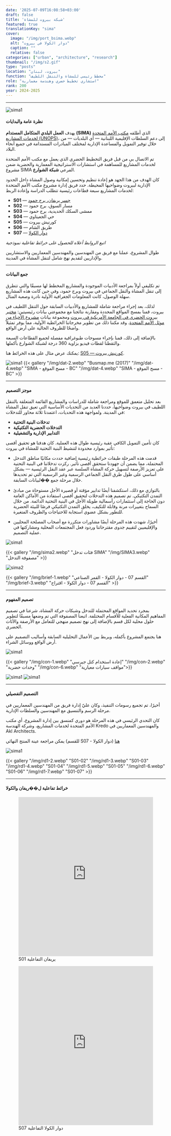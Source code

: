 ```yaml
---
date: '2025-07-09T16:08:58+03:00'
draft: false
title: 'شبكة بيروت للمشاة'
featured: true
translationKey: "sima"
cover:
  image: "/img/port_bsima.webp"
  alt: "دوار الكولا في بيروت"
  caption: ""
  relative: false
categories: ["urban", "architecture", "research"]
thumbnail: "/img/s2.gif"
type: "posts"
location: "بيروت، لبنان"
function: "مخطط رئيسي للمشاة والتنقل اللطيف"
role: "استشاري تخطيط حضري وهندسة معمارية"
rank: 200
year: 2024-2025
---
```

---

![sima1](/img/sim2.webp "أقسام SIMA-SN")

#### نظرة عامة والبدايات

يهدف **العمل البلدي المتكامل المستدام (SIMA)** الذي أطلقه [مكتب الأمم المتحدة لخدمات المشاريع (UNOPS)](https://lebanon.un.org/en/227264-unops-launches-two-call-proposals-lebanon)، إلى دعم السلطات الإقليمية اللبنانية — أي البلديات — من خلال توفير التمويل والمساعدة الإدارية لمختلف المبادرات المستدامة في جميع أنحاء البلاد.

تم الاتصال بي من قبل فريق التخطيط الحضري الذي يعمل مع مكتب الأمم المتحدة لخدمات المشاريع للمساهمة في استشارات الاستراتيجية المعمارية والحضرية ضمن مشروع SIMA الفرعي **شبكة الشوارع**.

كان الهدف من هذا الجهد هو إعادة تنظيم وتحسين إمكانية وصول المشاة داخل الحدود الإدارية لبيروت وضواحيها المحيطة. حدد فريق إدارة مشروع مكتب الأمم المتحدة لخدمات المشاريع سبعة قطاعات رئيسية تتطلب الدراسة وإعادة الربط:

- **S01** — [جسر يريفان، برج حمود](https://sima-yf.netlify.app)
- **S02** — مسار السوق، برج حمود
- **S03** — ممشى السكك الحديدية، برج حمود
- **S04** — حي الجعيتاوي
- **S05** — كورنيش بيروت
- **S06** — طريق الشام
- **S07** — [دوار الكولا](https://sima-cr.netlify.app)

_اتبع الروابط أعلاه للحصول على خرائط تفاعلية نموذجية_

طوال المشروع، عملنا مع فريق من المهندسين والمهندسين المعماريين والاستشاريين والإداريين لتقديم نهج شامل لتنقل المشاة في المدينة.

---

#### جمع البيانات

تم تكليفي أولاً بمراجعة الأدبيات الموجودة والمشاريع المخطط لها مسبقًا والتي تتطرق إلى تنقل المشاة والنقل الجماعي في بيروت وبرج حمود، وفي حين كانت هذه المشاريع سهلة الوصول، كانت المعلومات الجغرافية الأولية نادرة وصعبة المنال.

لذلك، بعد إجراء مراجعة شاملة للمشاريع والأدبيات السابقة حول التنقل اللطيف في بيروت، قمنا بمسح المواقع المحددة ومقارنة نتائجنا مع مجموعتي بيانات رئيسيتين: [مختبر بيروت الحضري في الجامعة الأمريكية في بيروت](https://beiruturbanlab.com/) ومجموعة بيانات [مشروع الأحياء من موئل الأمم المتحدة](https://lebanonportal.unhabitat.org). وقد مكننا ذلك من تطوير مخرجاتنا الخرائطية الأولية، مما يوفر تمثيلاً واضحًا للظروف الحالية على أرض الواقع.

بالإضافة إلى ذلك، قمنا بإجراء مسوحات طبوغرافية مفصلة لجميع القطاعات السبعة والتقطنا لقطات فيديو بزاوية 360 درجة لشبكة الشوارع بأكملها.

يمكنك عرض مثال على هذه الخرائط هنا: [S05 — كورنيش بيروت](/img/sima_1_bc.pdf).

![sima1](/img/dat-1.webp "سفتسوك وآخرون (2024)")
{{< gallery "/img/dat-2.webp" "Busmap.me (2017)" "/img/dat-4.webp" "SIMA - مسح الموقع - BC" "/img/dat-4.webp" "SIMA - مسح الموقع - BC" >}}

---

#### موجز التصميم

بعد تحليل متعمق للموقع ومراجعة شاملة للدراسات والمشاريع القائمة المتعلقة بالتنقل اللطيف في بيروت وضواحيها، حددنا العديد من التحديات الأساسية التي تعيق تنقل المشاة في المدينة. ولمواجهة هذه التحديات، اعتمدنا ثلاثة محاور للتدخلات:

- **تدخلات البنية التحتية**
- **التدخلات الحضرية التكتيكية**
- **التدابير الإدارية والتشغيلية**

كان تأمين التمويل الكافي عقبة رئيسية طوال هذه العملية. كان هدفنا هو تحقيق أقصى تأثير بموارد محدودة لتنشيط البنية التحتية للمشاة في بيروت:

- قدمت هذه المرحلة طبقات خرائطية رئيسية إضافية حددت مكانيًا مناطق التدخل المحتملة، مما يضمن أن جهودنا ستحقق أقصى تأثير. ركزت تدخلاتنا في البنية التحتية على تعزيز الأرصفة لتسهيل حركة المشاة السلسة عبر عقد النقل الرئيسية — بشكل أساسي على طول طرق النقل الجماعي الرسمية وغير الرسمية التي تم تحديدها خلال مرحلة جمع ��لبيانات السابقة.

- بالتوازي مع ذلك، استكشفنا أيضًا تدابير مؤقتة أو قصيرة الأجل مستوحاة من مبادئ التمدن التكتيكي. تم تصميم هذه التدخلات لتحقيق أقصى استفادة من الأماكن العامة دون الحاجة إلى استثمارات رأسمالية طويلة الأجل في البنية التحتية الدائمة. من خلال السماح بتغييرات مرنة وقابلة للتكيف، يخلق التمدن التكتيكي فرصًا للبيئة الحضرية للتطور بشكل عضوي استجابة للاحتياجات والظروف المتغيرة.

- أخيرًا، شهدت هذه المرحلة أيضًا مشاورات متكررة مع أصحاب المصلحة المحليين والإقليميين لتقييم جدوى مقترحاتنا وردود فعل المجتمعات المحلية ومشاركتها في عملية التصميم.

![sima1](/img/sima1.webp "المخطط الرئيسي لـ SIMA")

{{< gallery "/img/sima2.webp" "فئات تدخل SIMA" "/img/SIMA3.webp" "مصفوفة التدخل" >}}

![sima2](/img/brief-2.webp "القسم 07 - دوار الكولا - موجز")

{{< gallery "/img/brief-1.webp" "القسم 07 - دوار الكولا - القمر الصناعي" "/img/brief-3.webp" "القسم 07 - دوار الكولا - اقتراح" >}}

---

#### تصميم المفهوم

بمجرد تحديد المواقع المحتملة للتدخل وشبكات حركة المشاة، شرعنا في تصميم المفاهيم المكانية الفعلية للأقسام المختلفة. اتبعنا المصفوفة التي تم وضعها مسبقًا لتطوير حلول محلية لكل قسم بالإضافة إلى نهج تصميم منهجي للتعامل مع الأرصفة والأثاث الحضري.

هنا يجتمع المشروع بأكمله، ويربط بين الأعمال التحليلية السابقة وأساليب التصميم على أرض الواقع ووسائل الشراء.

![sima1](/img/con-3.webp "مقاعد حضرية")

{{< gallery "/img/con-1.webp" "إعادة استخدام كتل جيرسي" "/img/con-2.webp" "وحدات حضرية" "/img/con-6.webp" "مواقف سيارات معيارية">}}

![sima1](/img/br.webp "حديقة دوار الكولا")
![sima1](/img/br2.webp "حديقة دوار الكولا")

---

#### التصميم التفصيلي

أخيرًا، تم تجميع رسومات التنفيذ، وكان عليّ إدارة فريق من المهندسين المعماريين في مرحلة الرسم والتنسيق مع المهندسين والسلطات الإدارية.

كان التحدي الرئيسي في هذه المرحلة هو دوري كمنسق بين إدارة المشروع، أي مكتب الأمم المتحدة لخدمات المشاريع، وشركة الهندسة Kredo والمهندسين المعماريين في Akl Architects.

يمكن مراجعة عينة المنتج النهائي (للقسم S07 - دوار الكولا) [هنا](/img/rd7.pdf)

![sima1](/img/rd1-1.webp "S01-01")

{{< gallery "/img/rd1-2.webp" "S01-02" "/img/rd1-3.webp" "S01-03" "/img/rd1-4.webp" "S01-04" "/img/rd1-5.webp" "S01-05" "/img/rd1-6.webp" "S01-06" "/img/rd1-7.webp" "S01-07" >}}

---

#### خرائط تفاعلية ل��ريفان والكولا

<figure>
    <iframe src="https://sima-yf.netlify.app" style="border:0; width:100%; height:500px;"></iframe>
    <figcaption class="figure-caption text-center">S01 يريفان التفاعلية</figcaption>
</figure>

<figure>
    <iframe src="https://sima-cr.netlify.app" style="border:0; width:100%; height:500px;"></iframe>
    <figcaption class="figure-caption text-center">S07 دوار الكولا التفاعلية</figcaption>
</figure>

